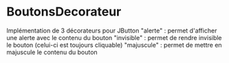 # BoutonsDecorateur
Implémentation de 3 décorateurs pour JButton
"alerte" : permet d'afficher une alerte avec le contenu du bouton
"invisible" : permet de rendre invisible le bouton (celui-ci est toujours cliquable)
"majuscule" : permet de mettre en majuscule le contenu du bouton
